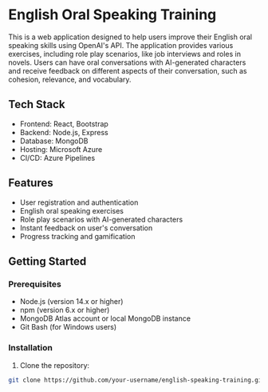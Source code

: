 # English Oral Speaking Training

This is a web application designed to help users improve their English oral speaking skills using OpenAI's API. The application provides various exercises, including role play scenarios, like job interviews and roles in novels. Users can have oral conversations with AI-generated characters and receive feedback on different aspects of their conversation, such as cohesion, relevance, and vocabulary.

## Tech Stack

- Frontend: React, Bootstrap
- Backend: Node.js, Express
- Database: MongoDB
- Hosting: Microsoft Azure
- CI/CD: Azure Pipelines

## Features

- User registration and authentication
- English oral speaking exercises
- Role play scenarios with AI-generated characters
- Instant feedback on user's conversation
- Progress tracking and gamification

## Getting Started

### Prerequisites

- Node.js (version 14.x or higher)
- npm (version 6.x or higher)
- MongoDB Atlas account or local MongoDB instance
- Git Bash (for Windows users)

### Installation

1. Clone the repository:

```bash
git clone https://github.com/your-username/english-speaking-training.git
